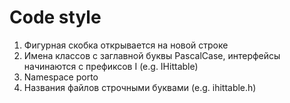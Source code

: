 # Code style

1. Фигурная скобка открывается на новой строке
2. Имена классов с заглавной буквы PascalCase, интерфейсы начинаются с префиксов I (e.g. IHittable)
3. Namespace porto
4. Названия файлов строчными буквами (e.g. ihittable.h)